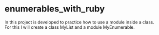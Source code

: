 # enumerables_with_ruby
In this project is developed to practice how to use a module inside a class. For this I will create a class MyList and a module MyEnumerable.
